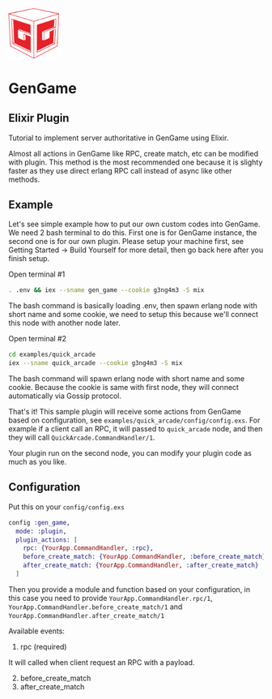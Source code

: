 <img src="../.github/logo.png?raw=true" width="100">

# GenGame

## Elixir Plugin

Tutorial to implement server authoritative in GenGame using Elixir.

Almost all actions in GenGame like RPC, create match, etc can be modified with plugin. This method is the most recommended one because it is slighty faster as they use direct erlang RPC call instead of async like other methods.

## Example

Let's see simple example how to put our own custom codes into GenGame. We need 2 bash terminal to do this. First one is for GenGame instance, the second one is for our own plugin. Please setup your machine first, see Getting Started -> Build Yourself for more detail, then go back here after you finish setup.

Open terminal #1

```bash
. .env && iex --sname gen_game --cookie g3ng4m3 -S mix
```

The bash command is basically loading .env, then spawn erlang node with short name and some cookie, we need to setup this because we'll connect this node with another node later.

Open terminal #2

```bash
cd examples/quick_arcade
iex --sname quick_arcade --cookie g3ng4m3 -S mix
```

The bash command will spawn erlang node with short name and some cookie. Because the cookie is same with first node, they will connect automatically via Gossip protocol.

That's it! This sample plugin will receive some actions from GenGame based on configuration, see `examples/quick_arcade/config/config.exs`. For example if a client call an RPC, it will passed to `quick_arcade` node, and then they will call `QuickArcade.CommandHandler/1`.

Your plugin run on the second node, you can modify your plugin code as much as you like.

## Configuration

Put this on your `config/config.exs`

```elixir
config :gen_game,
  mode: :plugin,
  plugin_actions: [
    rpc: {YourApp.CommandHandler, :rpc},
    before_create_match: {YourApp.CommandHandler, :before_create_match},
    after_create_match: {YourApp.CommandHandler, :after_create_match}
  ]
```

Then you provide a module and function based on your configuration, in this case you need to provide `YourApp.CommandHandler.rpc/1`, `YourApp.CommandHandler.before_create_match/1` and `YourApp.CommandHandler.after_create_match/1`

Available events:

1. rpc (required)

It will called when client request an RPC with a payload.

2. before_create_match
3. after_create_match
